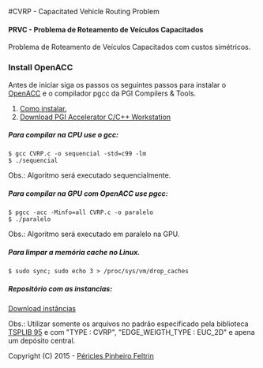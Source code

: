 #CVRP - Capacitated Vehicle Routing Problem
#### PRVC - Problema de Roteamento de Veículos Capacitados
Problema de Roteamento de Veículos Capacitados com custos simétricos. 

### Install OpenACC
Antes de iniciar siga os passos os seguintes passos para instalar o [OpenACC](http://www.openacc.org/) e o compilador pgcc da PGI Compilers & Tools.

1. [Como instalar.](https://www.pgroup.com/doc/pgiinstall.pdf)
2. [Download PGI Accelerator C/C++ Workstation](http://www.pgroup.com/)

##### Para compilar na CPU use o gcc:
```
$ gcc CVRP.c -o sequencial -std=c99 -lm
$ ./sequencial
```
Obs.: Algoritmo será executado sequencialmente.

##### Para compilar na GPU com OpenACC use pgcc:
```
$ pgcc -acc -Minfo=all CVRP.c -o paralelo
$ ./paralelo
```
Obs.: Algoritmo será executado em paralelo na GPU.

##### Para limpar a memória cache no Linux.
```
$ sudo sync; sudo echo 3 > /proc/sys/vm/drop_caches
```


##### Repositório com as instancias:
[Download instâncias](http://vrp.atd-lab.inf.puc-rio.br/index.php/en/)

Obs.: Utilizar somente os arquivos no padrão especificado pela biblioteca [TSPLIB 95](http://vrp.atd-lab.inf.puc-rio.br/attachments/article/6/TSPLIB%2095.pdf) e com "TYPE : CVRP", "EDGE_WEIGTH_TYPE : EUC_2D" e apena um depósito central.


Copyright (C) 2015 - [Péricles Pinheiro Feltrin](http://periclesfeltrin.com.br/)